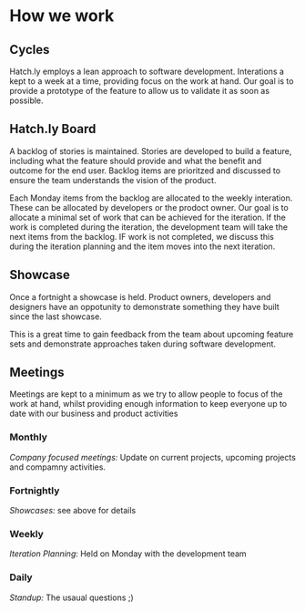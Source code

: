 # How we work

## Cycles

Hatch.ly employs a lean approach to software development.  Interations a kept to a week at a time, providing focus on the work at hand.  Our goal is to provide a prototype of the feature to allow us to validate it as soon as possible.

## Hatch.ly Board

A backlog of stories is maintained.  Stories are developed to build a feature, including what the feature should provide and what the benefit and outcome for the end user.  Backlog items are prioritzed and discussed to ensure the team understands the vision of the product.

Each Monday items from the backlog are allocated to the weekly interation.  These can be allocated by developers or the prodoct owner.  Our goal is to allocate a minimal set of work that can be achieved for the iteration.  If the work is completed during the iteration, the development team will take the next items from the backlog.  IF work is not completed, we discuss this during the iteration planning and the item moves into the next iteration.

## Showcase

Once a fortnight a showcase is held.  Product owners, developers and designers have an oppotunity to demonstrate something they have built since the last showcase.

This is a great time to gain feedback from the team about upcoming feature sets and demonstrate approaches taken during software development.

## Meetings

Meetings are kept to a minimum as we try to allow people to focus of the work at hand, whilst providing enough information to keep everyone up to date with our business and product activities

### Monthly

*Company focused meetings:* Update on current projects, upcoming projects and compamny activities.

### Fortnightly

*Showcases:* see above for details

### Weekly

*Iteration Planning*: Held on Monday with the development team

### Daily

*Standup:* The usaual questions ;)